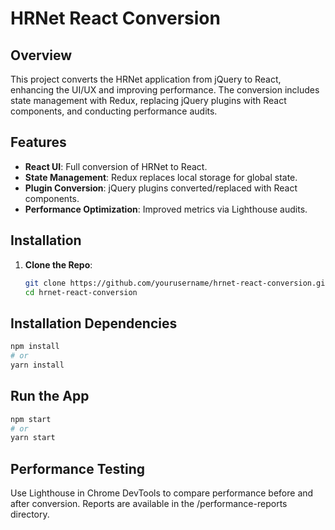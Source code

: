 # HRNet React Conversion

## Overview

This project converts the HRNet application from jQuery to React, enhancing the UI/UX and improving performance. The conversion includes state management with Redux, replacing jQuery plugins with React components, and conducting performance audits.

## Features

- **React UI**: Full conversion of HRNet to React.
- **State Management**: Redux replaces local storage for global state.
- **Plugin Conversion**: jQuery plugins converted/replaced with React components.
- **Performance Optimization**: Improved metrics via Lighthouse audits.

## Installation

1. **Clone the Repo**:
   ```bash
   git clone https://github.com/yourusername/hrnet-react-conversion.git
   cd hrnet-react-conversion
   ```

## Installation Dependencies

```bash
npm install
# or
yarn install
```

## Run the App

```bash
npm start
# or
yarn start
```

## Performance Testing

Use Lighthouse in Chrome DevTools to compare performance before and after conversion. Reports are available in the /performance-reports directory.
